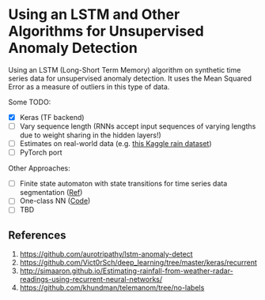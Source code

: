 # Using an LSTM and Other Algorithms for Unsupervised Anomaly Detection

Using an LSTM (Long-Short Term Memory) algorithm on synthetic time series data for unsupervised anomaly detection.  It uses the Mean Squared Error as a measure of outliers in this type of data. 

Some TODO:
- [x] Keras (TF backend)
- [ ] Vary sequence length (RNNs accept input sequences of varying lengths due to weight sharing in the hidden layers!)
- [ ] Estimates on real-world data (e.g. [this Kaggle rain dataset](https://www.kaggle.com/c/how-much-did-it-rain-ii/data))
- [ ] PyTorch port

Other Approaches:
- [ ] Finite state automaton with state transitions for time series data segmentation ([Ref](https://www.researchgate.net/publication/220204638_Learning_States_and_Rules_for_Detecting_Anomalies_in_Time_Series?_sg=wtAtrT6qNOh-plUIkp9zbG3ENZac6c7kXN_WJaNHgal02MbaRuNof8kSy8_uOg0rOLLIo8PhGQ))
- [ ] One-class NN ([Code](https://github.com/raghavchalapathy/oc-nn))
- [ ] TBD

## References

1.  https://github.com/aurotripathy/lstm-anomaly-detect
2.  https://github.com/Vict0rSch/deep_learning/tree/master/keras/recurrent
3.  http://simaaron.github.io/Estimating-rainfall-from-weather-radar-readings-using-recurrent-neural-networks/
4.  https://github.com/khundman/telemanom/tree/no-labels
